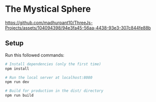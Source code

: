 # The Mystical Sphere

https://github.com/madhurpant10/ThreeJs-Projects/assets/104094398/94e3fa45-56aa-4438-93e3-307c844fe88b

## Setup
Run this followed commands:

``` bash
# Install dependencies (only the first time)
npm install

# Run the local server at localhost:8080
npm run dev

# Build for production in the dist/ directory
npm run build
```